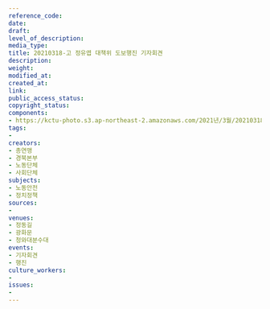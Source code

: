 ```yaml
---
reference_code: 
date: 
draft: 
level_of_description: 
media_type: 
title: 20210318-고 정유엽 대책위 도보행진 기자회견
description: 
weight: 
modified_at: 
created_at: 
link: 
public_access_status: 
copyright_status: 
components:
- https://kctu-photo.s3.ap-northeast-2.amazonaws.com/2021년/3월/20210318-고+정유엽+대책위+도보행진+기자회견/_5D44558.jpg
tags:
- 
creators:
- 총연맹
- 경북본부
- 노동단체
- 사회단체
subjects:
- 노동안전
- 정치정책
sources:
- 
venues:
- 정동길
- 광화문
- 청와대분수대
events:
- 기자회견
- 행진
culture_workers:
- 
issues:
- 
---
```

